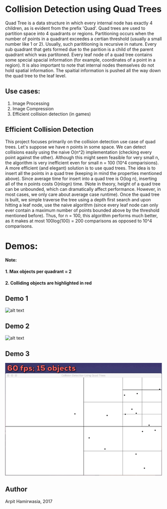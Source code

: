 # Collision Detection using Quad Trees

Quad Tree is a data structure in which every internal node has exactly 4 children, as is evident from the prefix 'Quad'. Quad trees are used to partition space into 4 quadrants or regions. Partitioning occurs when the number of points in a quadrant exceedes a certian threshold (usually a small number like 1 or 2). Usually, such parititioning is recursive in nature. Every sub quadrant that gets formed due to the parition is a child of the parent quadrant which was partitoned. Every leaf node of a quad tree contains some special spacial information (for example, coordinates of a point in a region). It is also important to note that internal nodes themselves do not hold spatial information. The spaitial information is pushed all the way down the quad tree to the leaf level.

## Use cases:

1. Image Processing
2. Image Compression
3. Efficient collision detection (in games)

## Efficient Collision Detection
This project focuses primarily on the collision detection use case of quad trees. Let's suppose we have n points in some space. We can detect collisions easily using the naive O(n^2) implementation (checking every point against the other). Although this might seem feasible for very small n, the algorithm is very inefficient even for small n = 100 (10^4 comparisions). A more efficient (and elegant) solution is to use quad trees. The idea is to insert all the points in a quad tree (keeping in mind the properties mentioned above). Since average time for insert into a quad tree is O(log n), inserting all of the n points costs O(nlogn) time. (Note in theory, height of a quad tree can be unbounded, which can dramatically affect performance. However, in most cases, we only care about average case runtime). Once the quad tree is built, we simple traverse the tree using a depth first search and upon hitting a leaf node, use the naive algorithm (since every leaf node can only ever contain a maximum number of points bounded above by the threshold mentioned before). Thus, for n = 100, this algorithm performs much better, as it makes at most 100log(100) = 200 comparisons as opposed to 10^4 comparisons. 

# Demos:

#### Note:
#### 1. Max objects per quadrant = 2
#### 2. Colliding objects are highlighted in red

## Demo 1
![alt text](https://github.com/arp001/Collision-Detection-using-Quad-Trees/blob/cd-qd/80fps200objs.gif)
## Demo 2
![alt text](https://github.com/arp001/Collision-Detection-using-Quad-Trees/blob/cd-qd/25fps100objs.gif)
## Demo 3
![alt text](https://github.com/arp001/Collision-Detection-using-Quad-Trees/blob/cd-qd/60fps15objs.gif)

## Author

Arpit Hamirwasia, 2017
